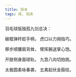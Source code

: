 ```yaml
---
title: 羽决
tags: 诗, 羽决
---
```


羽毛球版独孤九剑总决：

碳框弹杆趁手柄，
虎口以力拇指巧。

移步顺腰肩背耸，
臂挥腕送掌心饱。

开肢侧身面球轨，
九宫八向切拍挑。

太极圆柔咏春袭，
五禽起伏金箍绞。
